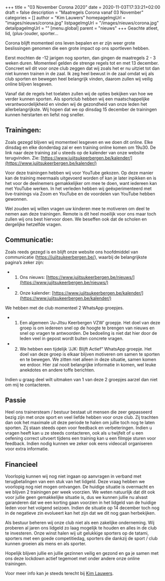 +++
title = "03 November Corona 2020"
date = 2020-11-03T17:33:21+02:00
draft = false
description = "Maatregels Corona vanaf 03 November"
categories = []
author = "Kim Lauwers"
homepageImgUrl = "images/nieuws/corona.jpg"
listpageImgUrl = "/images/nieuws/corona.jpg"
detailpageImgUrl = ""
[menu.global]
    parent = "nieuws"
+++
Geachte atleet, lid, (plus-)ouder, sporter…

Corona blijft momenteel ons leven bepalen en er zijn weer grote beslissingen genomen die een grote impact op ons sportleven hebben.

Eerst mochten de -12 jarigen nog sporten, dan gingen de maatregels 2 - 3 weken duren. Momenteel gelden de strenge regels tot en met 13 december.
Concreet wil dit voor onze club zeggen dat wij zoals het er nu uitziet tot dan niet kunnen trainen in de zaal. Ik zeg heel bewust in de zaal omdat wij als club sporten en bewegen heel belangrijk vinden, daarom zullen wij veilig online blijven lesgeven.

Vanaf dat de regels het toelaten zullen wij de opties bekijken van hoe we verder kunnen sporten. Als sportclub hebben wij een maatschappelijke verantwoordelijkheid en vinden wij de gezondheid van onze leden het allerbelangrijkste. Wij hopen dat we op dinsdag 15 december de trainingen kunnen herstarten en liefst nog sneller.

## Trainingen:
Zoals gezegd blijven wij momenteel lesgeven en we doen dit online. Elke dinsdag en elke donderdag zal er een training online komen om 19u30. De link naar deze training zal u steeds op de kalender van onze website terugvinden. Zie: [https://www.jujitsukeerbergen.be/kalender/](https://www.jujitsukeerbergen.be/kalender/)

Voor deze trainingen hebben wij voor YouTube gekozen. Op deze manier kan de training meermaals uitgevoerd worden of kan je later inpikken en is het voor de deelnemers gemakkelijker om mee te doen, want iedereen kan met YouTube werken. In het verleden hebben wij geëxperimenteerd met live-trainings via Zoom en YouTube en de voordelen van YouTube hebben gewonnen.

Wel zouden wij willen vragen uw kinderen mee te motiveren om deel te nemen aan deze trainingen. Remote is dit heel moeilijk voor ons maar toch zullen wij ons best hiervoor doen. We beseffen ook dat de scholen en dergelijke hetzelfde vragen.

## Communicatie:
Zoals reeds gezegd is en blijft onze website ons hoofdmiddel van communicatie (https://jujitsukeerbergen.be/), waarbij de belangrijkste pagina’s zeker zijn:


* 1) Ons nieuws: [https://www.jujitsukeerbergen.be/nieuws/](https://www.jujitsukeerbergen.be/nieuws/)
* 2) Onze kalender: [https://www.jujitsukeerbergen.be/kalender/](https://www.jujitsukeerbergen.be/kalender/) 

We hebben met de club momenteel 2 WhatsApp groepjes.

* 1) Een algemeen ‘Ju-JItsu Keerbergen VZW’ groepje. Het doel van deze groep is om iedereen snel op de hoogte te brengen van nieuws en snel op vragen te antwoorden. De bedoeling is niet dat hier door de leden veel in gepost wordt buiten concrete vragen.

* 2) We hebben een tijdelijk ‘JJK: Blijft Actief” WhatsApp groepje. Het doel van deze groep is elkaar blijven motiveren om samen te sporten en te bewegen. We zitten niet alleen in deze situatie, samen komen we erdoor. Hier zal nooit belangrijke informatie in komen, wel leuke anekdotes en andere toffe berichten.


Indien u graag deel wilt uitmaken van 1 van deze 2 groepjes aarzel dan niet om mij te contacteren.

## Passie
Heel ons trainersteam / bestuur bestaat uit mensen die zeer gepasseerd bezig zijn met onze sport en veel liefde hebben voor onze club. Zij trachten dan ook het maximale uit deze periode te halen om jullie toch nog te laten sporten.
Zij staan steeds open voor feedback en verbeteringen. Indien u vragen heeft kan u ze steeds contacteren, ook als u twijfelt of u een oefening correct uitvoert tijdens een training kan u een filmpje sturen voor feedback. Indien nodig kunnen we zeker ook eens videocall organiseren voor extra informatie.

## Financieel
Voorlopig kunnen wij nog niet ingaan op aanvragen in verband met terugbetalingen van een stuk van het lidgeld. Deze vraag hebben we voorlopig nog niet mogen ontvangen. De huidige situatie is overmacht en we blijven 2 trainingen per week voorzien. We weten natuurlijk dat dit ook voor jullie geen gemakkelijke situatie is, dus we kunnen jullie nu alvast garanderen dat we een korting gaan voorzien in het lidgeld van de huidige leden voor het volgend seizoen. Indien de situatie op 14 december toch nog in de negatieve zin evolueert kan het zijn dat we dit nog gaan herbekijken. 

Als bestuur beheren wij onze club niet als een zakelijke onderneming. Wij proberen al jaren ons lidgeld zo laag mogelijk te houden en alles in de club te investeren. Onze winst halen wij uit gelukkige sporters op de tatami, sporters met een goede competitiedag, sporters die dankzij de sport / club kunnen groeien als mens en als sporter. 

Hopelijk blijven jullie en jullie gezinnen veilig en gezond en ga je samen met ons deze lockdown actief tegemoet met onder andere onze online trainingen.

Voor meer info kan je steeds terecht bij [Kim Lauwers](https://www.jujitsukeerbergen.be/trainers/#Kim_Lauwers).